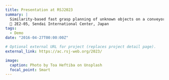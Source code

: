 ```yaml
---
title: Presentation at RSJ2023
summary: |
  Similarity-based fast grasp planning of unknown objects on a conveyor belt \
  📍 2E2-05, Sendai International Center, Japan
tags:
  - Demo
date: "2016-04-27T00:00:00Z"

# Optional external URL for project (replaces project detail page).
external_link: https://ac.rsj-web.org/2023/

image:
  caption: Photo by Toa Heftiba on Unsplash
  focal_point: Smart
---
```

